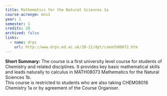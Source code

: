 ```yaml
---
title: Mathematics for the Natural Sciences 1a
course-acronym: mns1
year: 1
semester: 1
credits: 20
archived: false
links:
  - name: drps
    url: http://www.drps.ed.ac.uk/20-21/dpt/cxmath08072.htm
---
```

**Short Summary:**
The course is a first university level course for students of Chemistry and related disciplines. It provides key basic mathematical skills and leads naturally to calculus in MATH08073 Mathematics for the Natural Sciences 1b.  
This course is restricted to students who are also taking CHEM08016 Chemistry 1a or by agreement of the Course Organiser.

